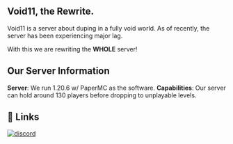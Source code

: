 ## Void11, the Rewrite.

Void11 is a server about duping in a fully void world. As of recently, the server has been experiencing major lag.

With this we are rewriting the **WHOLE** server!

## Our Server Information

**Server**: We run 1.20.6 w/ PaperMC as the software.
**Capabilities**: Our server can hold around 130 players before dropping to unplayable levels.

## 🔗 Links
[![discord](https://img.shields.io/badge/avelith's_discord_server!-0A66C2?style=for-the-badge&logo=discord&logoColor=white)](https://discord.gg/avelith)
